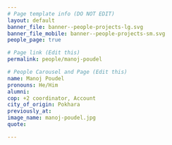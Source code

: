 ```yaml
---
# Page template info (DO NOT EDIT)
layout: default
banner_file: banner--people-projects-lg.svg
banner_file_mobile: banner--people-projects-sm.svg
people_page: true

# Page link (Edit this)
permalink: people/manoj-poudel

# People Carousel and Page (Edit this)
name: Manoj Poudel
pronouns: He/Him
alumni: 
cop: +2 coordinator, Account
city_of_origin: Pokhara
previously_at: 
image_name: manoj-poudel.jpg
quote: 

---
```

